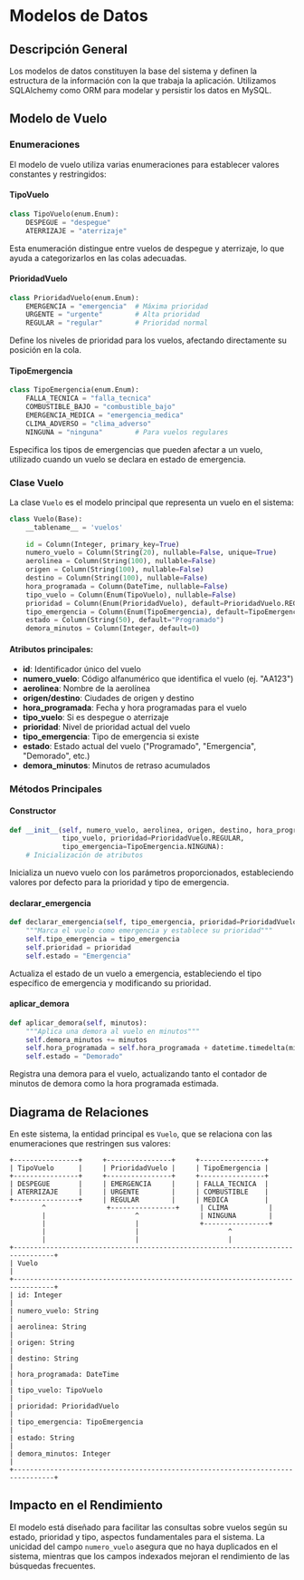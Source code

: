 # Modelos de Datos

## Descripción General
Los modelos de datos constituyen la base del sistema y definen la estructura de la información con la que trabaja la aplicación. Utilizamos SQLAlchemy como ORM para modelar y persistir los datos en MySQL.

## Modelo de Vuelo

### Enumeraciones
El modelo de vuelo utiliza varias enumeraciones para establecer valores constantes y restringidos:

#### TipoVuelo
```python
class TipoVuelo(enum.Enum):
    DESPEGUE = "despegue"
    ATERRIZAJE = "aterrizaje"
```
Esta enumeración distingue entre vuelos de despegue y aterrizaje, lo que ayuda a categorizarlos en las colas adecuadas.

#### PrioridadVuelo
```python
class PrioridadVuelo(enum.Enum):
    EMERGENCIA = "emergencia"  # Máxima prioridad
    URGENTE = "urgente"        # Alta prioridad
    REGULAR = "regular"        # Prioridad normal
```
Define los niveles de prioridad para los vuelos, afectando directamente su posición en la cola.

#### TipoEmergencia
```python
class TipoEmergencia(enum.Enum):
    FALLA_TECNICA = "falla_tecnica"
    COMBUSTIBLE_BAJO = "combustible_bajo"
    EMERGENCIA_MEDICA = "emergencia_medica"
    CLIMA_ADVERSO = "clima_adverso"
    NINGUNA = "ninguna"        # Para vuelos regulares
```
Especifica los tipos de emergencias que pueden afectar a un vuelo, utilizado cuando un vuelo se declara en estado de emergencia.

### Clase Vuelo
La clase `Vuelo` es el modelo principal que representa un vuelo en el sistema:

```python
class Vuelo(Base):
    __tablename__ = 'vuelos'
    
    id = Column(Integer, primary_key=True)
    numero_vuelo = Column(String(20), nullable=False, unique=True)
    aerolinea = Column(String(100), nullable=False)
    origen = Column(String(100), nullable=False)
    destino = Column(String(100), nullable=False)
    hora_programada = Column(DateTime, nullable=False)
    tipo_vuelo = Column(Enum(TipoVuelo), nullable=False)
    prioridad = Column(Enum(PrioridadVuelo), default=PrioridadVuelo.REGULAR)
    tipo_emergencia = Column(Enum(TipoEmergencia), default=TipoEmergencia.NINGUNA)
    estado = Column(String(50), default="Programado")
    demora_minutos = Column(Integer, default=0)
```

#### Atributos principales:
- **id**: Identificador único del vuelo
- **numero_vuelo**: Código alfanumérico que identifica el vuelo (ej. "AA123")
- **aerolinea**: Nombre de la aerolínea
- **origen/destino**: Ciudades de origen y destino
- **hora_programada**: Fecha y hora programadas para el vuelo
- **tipo_vuelo**: Si es despegue o aterrizaje
- **prioridad**: Nivel de prioridad actual del vuelo
- **tipo_emergencia**: Tipo de emergencia si existe
- **estado**: Estado actual del vuelo ("Programado", "Emergencia", "Demorado", etc.)
- **demora_minutos**: Minutos de retraso acumulados

### Métodos Principales

#### Constructor
```python
def __init__(self, numero_vuelo, aerolinea, origen, destino, hora_programada, 
             tipo_vuelo, prioridad=PrioridadVuelo.REGULAR, 
             tipo_emergencia=TipoEmergencia.NINGUNA):
    # Inicialización de atributos
```
Inicializa un nuevo vuelo con los parámetros proporcionados, estableciendo valores por defecto para la prioridad y tipo de emergencia.

#### declarar_emergencia
```python
def declarar_emergencia(self, tipo_emergencia, prioridad=PrioridadVuelo.EMERGENCIA):
    """Marca el vuelo como emergencia y establece su prioridad"""
    self.tipo_emergencia = tipo_emergencia
    self.prioridad = prioridad
    self.estado = "Emergencia"
```
Actualiza el estado de un vuelo a emergencia, estableciendo el tipo específico de emergencia y modificando su prioridad.

#### aplicar_demora
```python
def aplicar_demora(self, minutos):
    """Aplica una demora al vuelo en minutos"""
    self.demora_minutos += minutos
    self.hora_programada = self.hora_programada + datetime.timedelta(minutes=minutos)
    self.estado = "Demorado"
```
Registra una demora para el vuelo, actualizando tanto el contador de minutos de demora como la hora programada estimada.

## Diagrama de Relaciones

En este sistema, la entidad principal es `Vuelo`, que se relaciona con las enumeraciones que restringen sus valores:

```
+----------------+     +----------------+     +----------------+
| TipoVuelo      |     | PrioridadVuelo |     | TipoEmergencia |
+----------------+     +----------------+     +----------------+
| DESPEGUE       |     | EMERGENCIA     |     | FALLA_TECNICA  |
| ATERRIZAJE     |     | URGENTE        |     | COMBUSTIBLE    |
+----------------+     | REGULAR        |     | MEDICA         |
        ^               +----------------+     | CLIMA          |
        |                      ^               | NINGUNA        |
        |                      |               +----------------+
        |                      |                      ^
        |                      |                      |
+--------------------------------------------------------------------------------+
| Vuelo                                                                          |
+--------------------------------------------------------------------------------+
| id: Integer                                                                    |
| numero_vuelo: String                                                           |
| aerolinea: String                                                              |
| origen: String                                                                 |
| destino: String                                                                |
| hora_programada: DateTime                                                      |
| tipo_vuelo: TipoVuelo                                                          |
| prioridad: PrioridadVuelo                                                      |
| tipo_emergencia: TipoEmergencia                                                |
| estado: String                                                                 |
| demora_minutos: Integer                                                        |
+--------------------------------------------------------------------------------+
```

## Impacto en el Rendimiento
El modelo está diseñado para facilitar las consultas sobre vuelos según su estado, prioridad y tipo, aspectos fundamentales para el sistema. La unicidad del campo `numero_vuelo` asegura que no haya duplicados en el sistema, mientras que los campos indexados mejoran el rendimiento de las búsquedas frecuentes.

